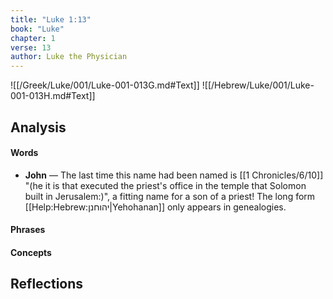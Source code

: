 ```yaml
---
title: "Luke 1:13"
book: "Luke"
chapter: 1
verse: 13
author: Luke the Physician
---
```

![[/Greek/Luke/001/Luke-001-013G.md#Text]]
![[/Hebrew/Luke/001/Luke-001-013H.md#Text]]

## Analysis

#### Words
- **John** — The last time this name had been named is [[1 Chronicles/6/10]] "(he it is that executed the priest's office in the temple that Solomon built in Jerusalem:)", a fitting name for a son of a priest!  The long form [[Help:Hebrew:יהוחנן|Yehohanan]] only appears in genealogies.

#### Phrases

#### Concepts

## Reflections
